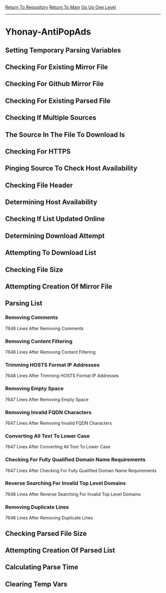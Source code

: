 [Return To Repository](https://github.com/deathbybandaid/piholeparser/)
[Return To Main](https://github.com/deathbybandaid/piholeparser/blob/master/RecentRunLogs/Mainlog.md)
[Go Up One Level](https://github.com/deathbybandaid/piholeparser/blob/master/RecentRunLogs/TopLevelScripts/30-Processing-External-Blacklists.md)
____________________________________
# Yhonay-AntiPopAds
## Setting Temporary Parsing Variables
## Checking For Existing Mirror File
## Checking For Github Mirror File
## Checking For Existing Parsed File
## Checking If Multiple Sources
## The Source In The File To Download Is
## Checking For HTTPS
## Pinging Source To Check Host Availability
## Checking File Header
## Determining Host Availability
## Checking If List Updated Online
## Determining Download Attempt
## Attempting To Download List
## Checking File Size
## Attempting Creation Of Mirror File
## Parsing List
### Removing Comments
7648 Lines After Removing Comments
### Removing Content Filtering
7648 Lines After Removing Content Filtering
### Trimming HOSTS Format IP Addresses
7648 Lines After Trimming HOSTS Format IP Addresses
### Removing Empty Space
7647 Lines After Removing Empty Space
### Removing Invalid FQDN Characters
7647 Lines After Removing Invalid FQDN Characters
### Converting All Text To Lower Case
7647 Lines After Converting All Text To Lower Case
### Checking For Fully Qualified Domain Name Requirements
7647 Lines After Checking For Fully Qualified Domain Name Requirements
### Reverse Searching For Invalid Top Level Domains
7648 Lines After Reverse Searching For Invalid Top Level Domains
### Removing Duplicate Lines
7648 Lines After Removing Duplicate Lines
## Checking Parsed File Size
## Attempting Creation Of Parsed List
## Calculating Parse Time
## Clearing Temp Vars
